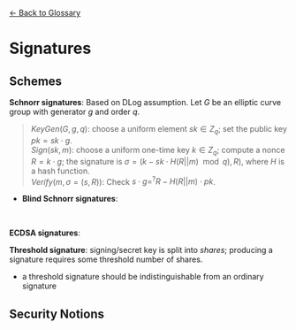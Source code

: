 [&larr; Back to Glossary](../glossary.md)

# Signatures

## Schemes

**Schnorr signatures**: Based on DLog assumption. Let $G$ be an elliptic curve group with generator $g$ and order $q$.
> $KeyGen(G, g, q)$: choose a uniform element $sk \in Z_q$; set the public key $pk = sk \cdot g$.  
> $Sign(sk, m)$: choose a uniform one-time key $k \in Z_q$; compute a nonce $R = k \cdot g$; the signature is $\sigma = (k - sk \cdot H(R || m ) \mod q), R)$, where $H$ is a hash function.  
> $Verify(m, \sigma = (s,R))$: Check $s \cdot g =^? R - H(R || m) \cdot pk$.
- **Blind Schnorr signatures**:

<br/>

**ECDSA signatures**:

**Threshold signature**: signing/secret key is split into _shares_; producing a signature requires some threshold number of shares.
- a threshold signature should be indistinguishable from an ordinary signature

## Security Notions